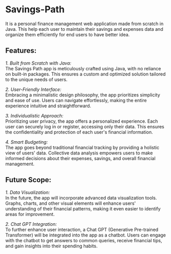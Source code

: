 <h1>Savings-Path</h1>
It is a personal finance management web application made from scratch in Java. This help each user to maintain their savings and expenses data and organize them efficiently for end users to have better idea.<br>
<h2>Features:</h2>

<i>1. Built from Scratch with Java:</i><br>
The Savings Path app is meticulously crafted using Java, with no reliance on built-in packages. This ensures a custom and optimized solution tailored to the unique needs of users.

<i>2. User-Friendly Interface:</i><br>
Embracing a minimalistic design philosophy, the app prioritizes simplicity and ease of use. Users can navigate effortlessly, making the entire experience intuitive and straightforward.

<i>3. Individualistic Approach:</i><br>
Prioritizing user privacy, the app offers a personalized experience. Each user can securely log in or register, accessing only their data. This ensures the confidentiality and protection of each user's financial information.

<i>4. Smart Budgeting:</i><br>
The app goes beyond traditional financial tracking by providing a holistic view of users' data. Collective data analysis empowers users to make informed decisions about their expenses, savings, and overall financial management.

<h2>Future Scope:</h2>

<i>1. Data Visualization:</i><br>
In the future, the app will incorporate advanced data visualization tools. Graphs, charts, and other visual elements will enhance users' understanding of their financial patterns, making it even easier to identify areas for improvement.

<i>2. Chat GPT Integration:</i><br>
To further enhance user interaction, a Chat GPT (Generative Pre-trained Transformer) will be integrated into the app as a chatbot. Users can engage with the chatbot to get answers to common queries, receive financial tips, and gain insights into their spending habits.
